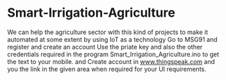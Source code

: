 # Smart-Irrigation-Agriculture
We can help the agriculture sector with this kind of projects to make it automated at some extent by using IoT as a technology
Go to MSG91 and register and create an account
Use the priate key and also the other credentials required in the program Smart_Irrigation_Agriculture.ino to get the text to your mobile.
and Create account in www.thingspeak.com and you the link in the given area when required for your UI requirements.
